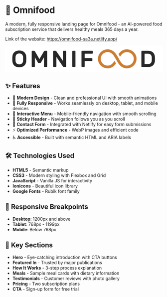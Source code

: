 # 🍊 Omnifood

A modern, fully responsive landing page for Omnifood - an AI-powered food subscription service that delivers healthy meals 365 days a year.

Link of the website: https://omnifood-sa3a.netlify.app/

![Omnifood Preview](img/Omnifood-Logo1.png)

## ✨ Features

- 🎨 **Modern Design** - Clean and professional UI with smooth animations
- 📱 **Fully Responsive** - Works seamlessly on desktop, tablet, and mobile devices
- 🍔 **Interactive Menu** - Mobile-friendly navigation with smooth scrolling
- 🎯 **Sticky Header** - Navigation follows you as you scroll
- 📝 **Contact Form** - Integrated with Netlify for easy form submissions
- ⚡ **Optimized Performance** - WebP images and efficient code
- ♿ **Accessible** - Built with semantic HTML and ARIA labels

## 🛠️ Technologies Used

- **HTML5** - Semantic markup
- **CSS3** - Modern styling with Flexbox and Grid
- **JavaScript** - Vanilla JS for interactivity
- **Ionicons** - Beautiful icon library
- **Google Fonts** - Rubik font family

## 📱 Responsive Breakpoints

- **Desktop**: 1200px and above
- **Tablet**: 768px - 1199px
- **Mobile**: Below 768px

## 🎯 Key Sections

- **Hero** - Eye-catching introduction with CTA buttons
- **Featured In** - Trusted by major publications
- **How It Works** - 3-step process explanation
- **Meals** - Sample meal cards with dietary information
- **Testimonials** - Customer reviews with photo gallery
- **Pricing** - Two subscription plans
- **CTA** - Sign-up form for free trial
